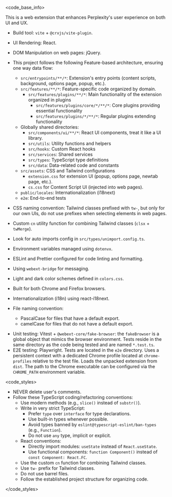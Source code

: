 <code_base_info>

This is a web extension that enhances Perplexity's user experience on both UI and UX.

- Build tool: `vite` + `@crxjs/vite-plugin`.
- UI Rendering: React.
- DOM Manipulation on web pages: jQuery.
- This project follows the following Feature-based architecture, ensuring one way data flow:

  - `src/entrypoints/**/*`: Extension's entry points (content scripts, background, options page, popup, etc.).
  - `src/features/**/*`: Feature-specific code organized by domain.
    - `src/features/plugins/**/*`: Main functionality of the extension organized in plugins
      - `src/features/plugins/core/*/**/*`: Core plugins providing essential functionality
      - `src/features/plugins/*/**/*`: Regular plugins extending functionality
  - Globally shared directories:
    - `src/components/ui/**/*`: React UI components, treat it like a UI library.
    - `src/utils`: Utility functions and helpers
    - `src/hooks`: Custom React hooks
    - `src/services`: Shared services
    - `src/types`: TypeScript type definitions
    - `src/data`: Data-related code and constants
  - `src/assets`: CSS and Tailwind configurations
    - `extension.css` for extension UI (popup, options page, newtab page, etc.).
    - `cs.css` for Content Script UI (injected into web pages).
  - `public/locales`: Internationalization (i18next)
  - `e2e`: End-to-end tests

- CSS naming convention: Tailwind classes prefixed with `tw-`, but only for our own UIs, do not use prefixes when selecting elements in web pages.
- Custom `cn` utility function for combining Tailwind classes (`clsx` + `twMerge`).
- Look for auto imports config in `src/types/unimport.config.ts`.
- Environment variables managed using `dotenvx`.
- ESLint and Prettier configured for code linting and formatting.
- Using `webext-bridge` for messaging.
- Light and dark color schemes defined in `colors.css`.
- Built for both Chrome and Firefox browsers.
- Internationalization (i18n) using react-i18next.
- File naming convention:
  - PascalCase for files that have a default export.
  - camelCase for files that do not have a default export.

<testing>

- Unit testing: Vitest + `@webext-core/fake-browser`: the `fakeBrowser` is a global object that mimics the browser environment. Tests reside in the same directory as the code being tested and are named `*.test.ts`.
- E2E testing: Playwright. Tests are located in the `e2e` directory. Uses a persistent context with a dedicated Chrome profile located at `chrome-profiles` relative to the test file. Loads the unpacked extension from `dist`. The path to the Chrome executable can be configured via the `CHROME_PATH` environment variable.

</testing>

<code_styles>

- NEVER delete user's comments.
- Follow these TypeScript coding/refactoring conventions:
  - Use modern methods (e.g., `slice()` instead of `substr()`).
  - Write in very strict TypeScript:
    - Prefer `type` over `interface` for type declarations.
    - Use built-in types whenever possible.
    - Avoid types banned by `eslint@typescript-eslint/ban-types` (e.g., `Function`).
    - Do not use `any` type, implicit or explicit.
  - React conventions:
    - Directly import modules: `useState` instead of `React.useState`.
    - Use functional components: `function Component()` instead of `const Component: React.FC`.
  - Use the custom `cn` function for combining Tailwind classes.
  - Use `tw-` prefix for Tailwind classes.
  - Do not use barrel files.
  - Follow the established project structure for organizing code.

</code_styles>
